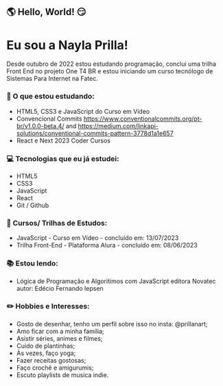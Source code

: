 ## :earth_americas: Hello, World! :smirk:
# Eu sou a Nayla Prilla! 
Desde outubro de 2022 estou estudando programação, conclui uma trilha Front End no projeto One T4 BR e estou iniciando um curso tecnólogo de Sistemas Para Internet na Fatec.

### :bookmark_tabs: O que estou estudando:
 -  HTML5, CSS3 e JavaScript do Curso em Vídeo
 -  Convencional Commits https://www.conventionalcommits.org/pt-br/v1.0.0-beta.4/ and https://medium.com/linkapi-solutions/conventional-commits-pattern-3778d1a1e657
 -  React e Next 2023 Coder Cursos

### :computer: Tecnologias que eu já estudei:
 - HTML5
 - CSS3
 - JavaScript
 - React
 - Git / Github

### :ticket: Cursos/ Trilhas de Estudos:
 - JavaScript - Curso em Vídeo  - concluído em: 13/07/2023
 - Trilha Front-End - Plataforma Alura - concluído em: 08/06/2023

### :books: Estou lendo:
 - Lógica de Programação e Algoritimos com JavaScript editora Novatec autor: Edécio Fernando Iepsen

### :pencil2: Hobbies e Interesses:
 - Gosto de desenhar, tenho um perfil sobre isso no insta: @prillanart;
 - Amo ficar com a minha família;
 - Asistir séries, animes e filmes;
 - Cuido de plantinhas;
 - Às vezes, faço yoga;
 - Fazer receitas gostosas;
 - Faço crochê e amigurumis;
 - Escuto playlists de musica indie.

